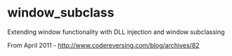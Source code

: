 # window_subclass
Extending window functionality with DLL injection and window subclassing

From April 2011 - http://www.codereversing.com/blog/archives/82
